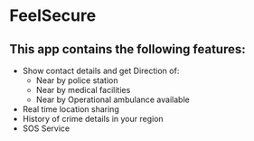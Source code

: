 # FeelSecure
## This app contains the following features:
  * Show contact details and get Direction of:
      * Near by police station
      * Near by medical facilities 
      * Near by Operational ambulance available  
  *  Real time location sharing 
  * History of crime details in your region
  * SOS Service
  
